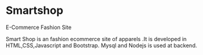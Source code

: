 # Smartshop
E-Commerce Fashion Site
<p
<h4>Smart Shop is an fashion ecommerce site of apparels .It is developed in HTML,CSS,Javascript and Bootstrap. Mysql and Nodejs is used at backend.</h4>


